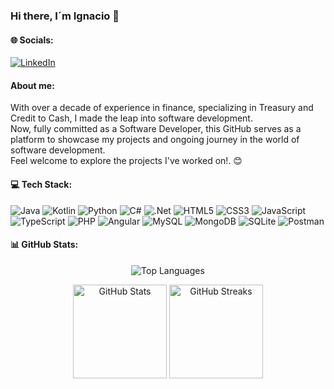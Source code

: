 <!DOCTYPE html>
<html lang="es">
<head>
    <meta charset="UTF-8">
    <meta name="viewport" content="width=device-width, initial-scale=1.0">
</head>
<body>
    <div align="center"></div>
    <h3>Hi there, I´m Ignacio 👋</h3>
        <h4>🌐 Socials:</h4>
    <p>
        <a href="https://linkedin.com/in/www.linkedin.com/in/ignaciodh">
            <img src="https://img.shields.io/badge/LinkedIn-%230077B5.svg?logo=linkedin&logoColor=white" alt="LinkedIn">
        </a>
    </p>
    <h4>About me:</h4>
    <p>
        With over a decade of experience in finance, specializing in Treasury and Credit to Cash, I made the leap into software development.
            </br> Now, fully committed as a Software Developer, this GitHub serves as a platform to showcase my projects and ongoing journey in the world of software development. 
            </br> Feel welcome to explore the projects I've worked on!. 😊 
    </p>
    <h4>💻 Tech Stack:</h4>
    <p>
        <img src="https://img.shields.io/badge/java-%23ED8B00.svg?style=flat&logo=openjdk&logoColor=white" alt="Java">
        <img src="https://img.shields.io/badge/kotlin-%237F52FF.svg?style=flat&logo=kotlin&logoColor=white" alt="Kotlin">
        <img src="https://img.shields.io/badge/python-3670A0?style=flat&logo=python&logoColor=ffdd54" alt="Python">
        <img src="https://img.shields.io/badge/c%23-%23239120.svg?style=flat&logo=csharp&logoColor=white" alt="C#">
        <img src="https://img.shields.io/badge/.NET-5C2D91?style=flat&logo=.net&logoColor=white" alt=".Net">
        <img src="https://img.shields.io/badge/html5-%23E34F26.svg?style=flat&logo=html5&logoColor=white" alt="HTML5">
        <img src="https://img.shields.io/badge/css3-%231572B6.svg?style=flat&logo=css3&logoColor=white" alt="CSS3">
        <img src="https://img.shields.io/badge/javascript-%23323330.svg?style=flat&logo=javascript&logoColor=%23F7DF1E" alt="JavaScript">
        <img src="https://img.shields.io/badge/typescript-%23007ACC.svg?style=flat&logo=typescript&logoColor=white" alt="TypeScript">
        <img src="https://img.shields.io/badge/php-%23777BB4.svg?style=flat&logo=php&logoColor=white" alt="PHP">
        <img src="https://img.shields.io/badge/angular-%23DD0031.svg?style=flat&logo=angular&logoColor=white" alt="Angular">
        <img src="https://img.shields.io/badge/mysql-%2300000f.svg?style=flat&logo=mysql&logoColor=white" alt="MySQL">
        <img src="https://img.shields.io/badge/MongoDB-%234ea94b.svg?style=flat&logo=mongodb&logoColor=white" alt="MongoDB">
        <img src="https://img.shields.io/badge/sqlite-%2307405e.svg?style=flat&logo=sqlite&logoColor=white" alt="SQLite">
        <img src="https://img.shields.io/badge/Postman-FF6C37?style=flat&logo=postman&logoColor=white" alt="Postman">
    </p>
    <h4>📊 GitHub Stats:</h4>
        <p align="center">
          <img src="https://github-readme-stats.vercel.app/api/top-langs/?username=IgnacioDominguezHernandez&theme=dark&hide_border=true&include_all_commits=true&count_private=false&layout=compact" alt="Top                 Languages">
    </p>
    <p align="center">
          <img src="https://github-readme-stats.vercel.app/api?username=IgnacioDominguezHernandez&theme=dark&hide_border=true&include_all_commits=true&count_private=false" alt="GitHub Stats" height="150">
          <img src="https://github-readme-streak-stats.herokuapp.com/?user=IgnacioDominguezHernandez&theme=dark&hide_border=true" alt="GitHub Streaks" height="150">
    </p>
    </body>
</html>

<!-- 
MEME y CITA

    <h3>✍️ Random Dev Quote</h3>
        <img src="https://quotes-github-readme.vercel.app/api?type=horizontal&theme=radical" alt="Random Dev Quote">
    <h3>😂 Random Dev Meme</h3>
        <img src="https://randommeme-five.vercel.app/" alt="Random Dev Meme" style="height: 400px;">
-->

<!-- 
BANNER

<img src="https://github.com/IgnacioDominguezHernandez/IgnacioDominguezHernandez/assets/165905437/39cce2e5-271f-4ce2-b770-5134cef5e997" alt="bannerGitHub (1)">

-->

<!--  -->

<!-- Proudly created with GPRM ( https://gprm.itsvg.in ) -->

<!--
**IgnacioDominguezHernandez/IgnacioDominguezHernandez** is a ✨ _special_ ✨ repository because its `README.md` (this file) appears on your GitHub profile.

Here are some ideas to get you started:

- 🔭 I’m currently working on ...
- 🌱 I’m currently learning ...!

- 👯 I’m looking to collaborate on ...
- 🤔 I’m looking for help with ...
- 💬 Ask me about ...
- 📫 How to reach me: ...
- 😄 Pronouns: ...
- ⚡ Fun fact: ...
-->
